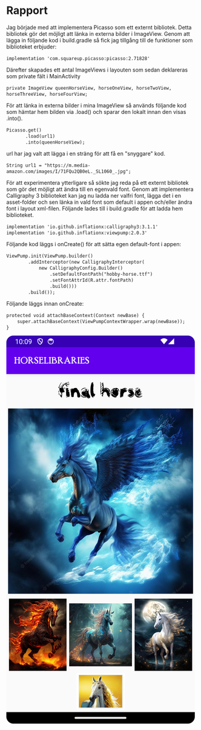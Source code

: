 
# Rapport

Jag började med att implementera Picasso som ett externt bibliotek. Detta bibliotek gör det möjligt att
länka in externa bilder i ImageView. Genom att lägga in följande kod i build.gradle så fick jag tillgång
till de funktioner som biblioteket erbjuder:
```
implementation 'com.squareup.picasso:picasso:2.71828'
```
Därefter skapades ett antal ImageViews i layouten som sedan deklareras som private fält i MainActivity
```
private ImageView queenHorseView, horseOneView, horseTwoView, horseThreeView, horseFourView;
```
För att länka in externa bilder i mina ImageView så används följande kod som hämtar hem bilden
via .load() och sparar den lokalt innan den visas .into().
```
Picasso.get()
       .load(url1)
       .into(queenHorseView);
```
url har jag valt att lägga i en sträng för att få en "snyggare" kod.
```
String url1 = "https://m.media-amazon.com/images/I/71FQu2QB0eL._SL1060_.jpg";
```

För att experimentera ytterligare så sökte jag reda på ett externt bibliotek som gör det möjligt att
ändra till en egenvald font. Genom att implementera Calligraphy 3 biblioteket kan jag nu ladda ner 
valfri font, lägga det i en asset-folder och sen länka in vald font som default i appen och/eller
ändra font i layout xml-filen. Följande lades till i build.gradle för att ladda hem biblioteket.
```
implementation 'io.github.inflationx:calligraphy3:3.1.1'
implementation 'io.github.inflationx:viewpump:2.0.3'
```
Följande kod läggs i onCreate() för att sätta egen default-font i appen:

```
ViewPump.init(ViewPump.builder()
        .addInterceptor(new CalligraphyInterceptor(
            new CalligraphyConfig.Builder()
                .setDefaultFontPath("hobby-horse.ttf")
                .setFontAttrId(R.attr.fontPath)
                .build()))
        .build());
```

Följande läggs innan onCreate:

```
protected void attachBaseContext(Context newBase) {
    super.attachBaseContext(ViewPumpContextWrapper.wrap(newBase));
}
```

![](screenshot.png)